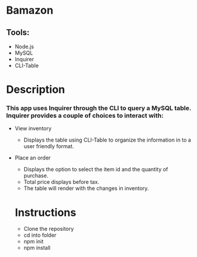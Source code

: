 # Bamazon
## Tools:
* Node.js
* MySQL
* Inquirer
* CLI-Table

# Description
### This app uses Inquirer through the CLI to query a MySQL table. Inquirer provides a couple of choices to interact with:
* View inventory
  * Displays the table using CLI-Table to organize the information in to a user friendly format.
* Place an order
  * Displays the option to select the item id and the quantity of purchase. 
  * Total price displays before tax.
  * The table will render with the changes in inventory.
  
  # Instructions
  * Clone the repository
  * cd into folder
  * npm init
  * npm install
  
  
